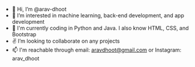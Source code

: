 - 👋 Hi, I’m @arav-dhoot
- 👀 I’m interested in machine learning, back-end development, and app development
- 🌱 I'm currently coding in Python and Java. I also know HTML, CSS, and Bootstrap
- ✌   I’m looking to collaborate on any projects
- 📫 I'm reachable through email: aravdhoot@gmail.com or Instagram: arav_dhoot

<!---
arav-dhoot/arav-dhoot is a ✨ special ✨ repository because its `README.md` (this file) appears on your GitHub profile.
You can click the Preview link to take a look at your changes.
--->
